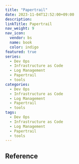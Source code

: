 ```yaml
---
title: "Papertrail"
date: 2023-11-04T12:52:00+09:00
description:
linkTitle: Papertrail
nav_weight: 9
nav_icon:
  vendor: bs
  name: book
  color: indigo
featured: true
series:
  - Dev Ops
  - Infrastructure as Code
  - Log Management
  - Papertrail
  - tools
categories:
  - Dev Ops
  - Infrastructure as Code
  - Log Management
  - Papertrail
  - tools
tags:
  - Dev Ops
  - Infrastructure as Code
  - Log Management
  - Papertrail
  - tools
---
```


## Reference
